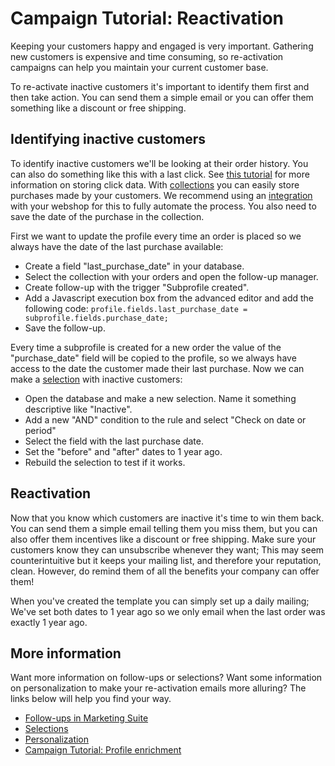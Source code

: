 # Campaign Tutorial: Reactivation

Keeping your customers happy and engaged is very important. Gathering new 
customers is expensive and time consuming, so re-activation campaigns 
can help you maintain your current customer base.

To re-activate inactive customers it's important to identify them first 
and then take action. You can send them a simple email or you can offer 
them something like a discount or free shipping. 

## Identifying inactive customers

To identify inactive customers we'll be looking at their order history. You 
can also do something like this with a last click. See 
[this tutorial](./campaign-tutorial-profile-enrichment) for more information 
on storing click data.
With [collections](./database-fields-and-collections) you can easily 
store purchases made by your customers. We recommend using an 
[integration](https://www.copernica.com/en/integrations) with your webshop 
for this to fully automate the process. You also need to save the date of 
the purchase in the collection.

First we want to update the profile every time an order is placed so 
we always have the date of the last purchase available:

* Create a field "last_purchase_date" in your database.
* Select the collection with your orders and open the follow-up manager.
* Create follow-up with the trigger "Subprofile created". 
* Add a Javascript execution box from the advanced editor and add the following code:
`profile.fields.last_purchase_date = subprofile.fields.purchase_date;`
* Save the follow-up.

Every time a subprofile is created for a new order the value of the 
"purchase_date" field will be copied to the profile, so we always have access 
to the date the customer made their last purchase. Now we can make 
a [selection](./selections-introduction) with inactive customers:

* Open the database and make a new selection. Name it something 
descriptive like "Inactive".
* Add a new "AND" condition to the rule and select "Check on date or 
period"
* Select the field with the last purchase date.
* Set the "before" and "after" dates to 1 year ago.
* Rebuild the selection to test if it works.

## Reactivation

Now that you know which customers are inactive it's time to win them 
back. You can send them a simple email telling them you miss them, but 
you can also offer them incentives like a discount or free shipping. 
Make sure your customers know they can unsubscribe whenever they want; 
This may seem counterintuitive but it keeps your mailing list, and therefore 
your reputation, clean. However, do remind them of all the benefits your 
company can offer them!

When you've created the template you can simply set up a daily mailing; 
We've set both dates to 1 year ago so we only email when the last order 
was exactly 1 year ago.

## More information

Want more information on follow-ups or selections? Want some information 
on personalization to make your re-activation emails more alluring? 
The links below will help you find your way.

* [Follow-ups in Marketing Suite](./follow-up-manager-ms)
* [Selections](./selections-introduction.md)
* [Personalization](./personalization)
* [Campaign Tutorial: Profile enrichment](./campaign-tutorial-profile-enrichment)
